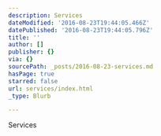 ```yaml
---
description: Services
dateModified: '2016-08-23T19:44:05.466Z'
datePublished: '2016-08-23T19:44:05.796Z'
title: ''
author: []
publisher: {}
via: {}
sourcePath: _posts/2016-08-23-services.md
hasPage: true
starred: false
url: services/index.html
_type: Blurb

---
```

Services